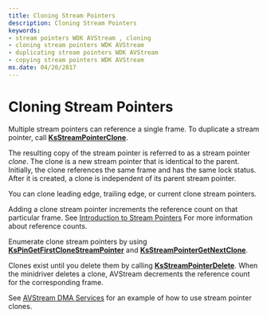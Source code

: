 ```yaml
---
title: Cloning Stream Pointers
description: Cloning Stream Pointers
keywords:
- stream pointers WDK AVStream , cloning
- cloning stream pointers WDK AVStream
- duplicating stream pointers WDK AVStream
- copying stream pointers WDK AVStream
ms.date: 04/20/2017
---
```


# Cloning Stream Pointers





Multiple stream pointers can reference a single frame. To duplicate a stream pointer, call [**KsStreamPointerClone**](/windows-hardware/drivers/ddi/ks/nf-ks-ksstreampointerclone).

The resulting copy of the stream pointer is referred to as a stream pointer *clone*. The clone is a new stream pointer that is identical to the parent. Initially, the clone references the same frame and has the same lock status. After it is created, a clone is independent of its parent stream pointer.

You can clone leading edge, trailing edge, or current clone stream pointers.

Adding a clone stream pointer increments the reference count on that particular frame. See [Introduction to Stream Pointers](introduction-to-stream-pointers.md) For more information about reference counts.

Enumerate clone stream pointers by using [**KsPinGetFirstCloneStreamPointer**](/windows-hardware/drivers/ddi/ks/nf-ks-kspingetfirstclonestreampointer) and [**KsStreamPointerGetNextClone**](/windows-hardware/drivers/ddi/ks/nf-ks-ksstreampointergetnextclone).

Clones exist until you delete them by calling [**KsStreamPointerDelete**](/windows-hardware/drivers/ddi/ks/nf-ks-ksstreampointerdelete). When the minidriver deletes a clone, AVStream decrements the reference count for the corresponding frame.

See [AVStream DMA Services](avstream-dma-services.md) for an example of how to use stream pointer clones.

 

